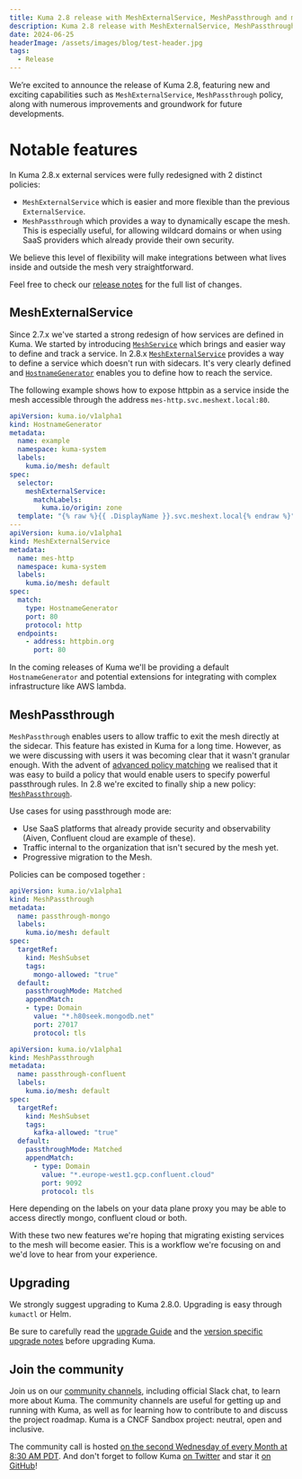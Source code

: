 ```yaml
---
title: Kuma 2.8 release with MeshExternalService, MeshPassthrough and more...
description: Kuma 2.8 release with MeshExternalService, MeshPassthrough and more...
date: 2024-06-25
headerImage: /assets/images/blog/test-header.jpg
tags:
  - Release
---
```


We’re excited to announce the release of Kuma 2.8, featuring new and exciting capabilities such as `MeshExternalService`, `MeshPassthrough` policy, along with numerous improvements and groundwork for future developments.

# Notable features
In Kuma 2.8.x external services were fully redesigned with 2 distinct policies:
* `MeshExternalService` which is easier and more flexible than the previous `ExternalService`. 
* `MeshPassthrough` which provides a way to dynamically escape the mesh. This is especially useful, for allowing wildcard domains or when using SaaS providers which already provide their own security.

We believe this level of flexibility will make integrations between what lives inside and outside the mesh very straightforward.

Feel free to check our [release notes](https://github.com/kumahq/kuma/releases/tag/2.8.0) for the full list of changes.

## MeshExternalService

Since 2.7.x we've started a strong redesign of how services are defined in Kuma.
We started by introducing [`MeshService`](https://kuma.io/docs/2.8.x/networking/meshservice/) which brings and easier way to define and track a service.
In 2.8.x [`MeshExternalService`](/docs/2.8.x/networking/meshexternalservice/) provides a way to define a service which doesn't run with sidecars.
It's very clearly defined and [`HostnameGenerator`](https://kuma.io/docs/2.8.x/networking/hostnamegenerator/) enables you to define how to reach the service.


The following example shows how to expose httpbin as a service inside the mesh accessible through the address `mes-http.svc.meshext.local:80`.

```yaml
apiVersion: kuma.io/v1alpha1
kind: HostnameGenerator
metadata:
  name: example
  namespace: kuma-system
  labels:
    kuma.io/mesh: default
spec:
  selector:
    meshExternalService:
      matchLabels:
        kuma.io/origin: zone
  template: "{% raw %}{{ .DisplayName }}.svc.meshext.local{% endraw %}"
---
apiVersion: kuma.io/v1alpha1
kind: MeshExternalService
metadata:
  name: mes-http
  namespace: kuma-system
  labels:
    kuma.io/mesh: default
spec:
  match:
    type: HostnameGenerator
    port: 80
    protocol: http
  endpoints:
    - address: httpbin.org
      port: 80
```

In the coming releases of Kuma we'll be providing a default `HostnameGenerator` and potential extensions for integrating with complex infrastructure like AWS lambda.


## MeshPassthrough

`MeshPassthrough` enables users to allow traffic to exit the mesh directly at the sidecar.
This feature has existed in Kuma for a long time. However, as we were discussing with users it was becoming clear that it wasn't granular enough.
With the advent of [advanced policy matching](https://kuma.io/docs/dev/policies/introduction/) we realised that it was easy to build a policy that would enable users to specify powerful passthrough rules.
In 2.8 we're excited to finally ship a new policy: [`MeshPassthrough`](https://kuma.io/docs/2.8.x/policies/meshpassthrough/).

Use cases for using passthrough mode are:
- Use SaaS platforms that already provide security and observability (Aiven, Confluent cloud are example of these).
- Traffic internal to the organization that isn't secured by the mesh yet.
- Progressive migration to the Mesh.

Policies can be composed together :

```yaml
apiVersion: kuma.io/v1alpha1
kind: MeshPassthrough
metadata:
  name: passthrough-mongo
  labels:
    kuma.io/mesh: default 
spec:
  targetRef:
    kind: MeshSubset
    tags:
      mongo-allowed: "true" 
  default:
    passthroughMode: Matched
    appendMatch:
    - type: Domain
      value: "*.h80seek.mongodb.net"
      port: 27017
      protocol: tls
```

```yaml
apiVersion: kuma.io/v1alpha1
kind: MeshPassthrough
metadata:
  name: passthrough-confluent
  labels:
    kuma.io/mesh: default
spec:
  targetRef:
    kind: MeshSubset
    tags:
      kafka-allowed: "true"
  default:
    passthroughMode: Matched
    appendMatch:
      - type: Domain
        value: "*.europe-west1.gcp.confluent.cloud"
        port: 9092
        protocol: tls
```

Here depending on the labels on your data plane proxy you may be able to access directly mongo, confluent cloud or both.

With these two new features we're hoping that migrating existing services to the mesh will become easier.
This is a workflow we're focusing on and we'd love to hear from your experience.

## Upgrading

We strongly suggest upgrading to Kuma 2.8.0. Upgrading is easy through `kumactl` or Helm.

Be sure to carefully read the [upgrade Guide](/docs/2.8.x/production/upgrades-tuning/upgrades/) and the [version specific upgrade notes](/docs/2.8.x/production/upgrades-tuning/upgrade-notes) before upgrading Kuma.

## Join the community

Join us on our [community channels](/community/), including official Slack chat, to learn more about Kuma.
The community channels are useful for getting up and running with Kuma, as well as for learning how to contribute to and discuss the project roadmap.
Kuma is a CNCF Sandbox project: neutral, open and inclusive.

The community call is hosted [on the second Wednesday of every Month at 8:30 AM PDT](/community/).
And don't forget to follow Kuma [on Twitter](https://twitter.com/kumamesh) and star it [on GitHub](https://github.com/kumahq/kuma)!
